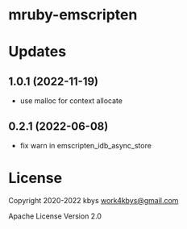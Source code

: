 # mruby-emscripten

# Updates
## 1.0.1 (2022-11-19)
- use malloc for context allocate
## 0.2.1 (2022-06-08)
- fix warn in emscripten_idb_async_store

# License

Copyright 2020-2022 kbys <work4kbys@gmail.com>

Apache License Version 2.0

